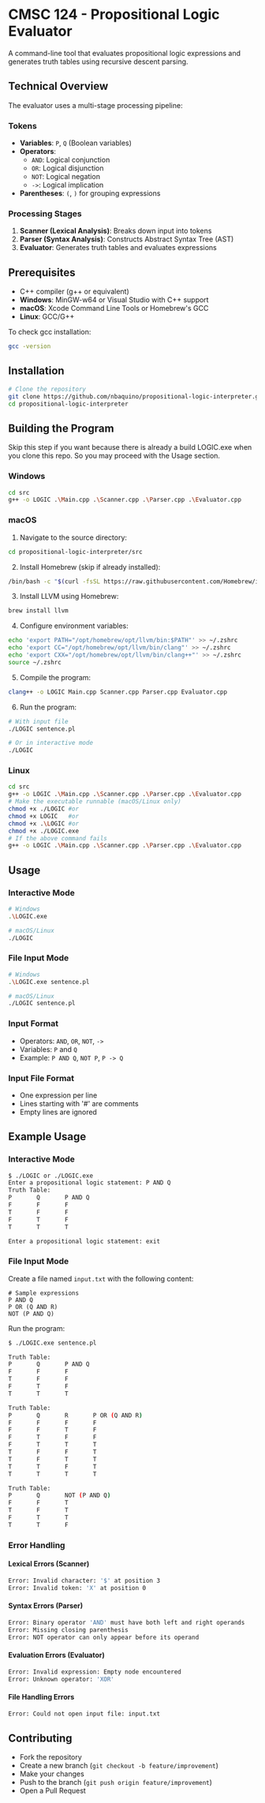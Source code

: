 # CMSC 124 - Propositional Logic Evaluator

A command-line tool that evaluates propositional logic expressions and generates truth tables using recursive descent parsing.

## Technical Overview

The evaluator uses a multi-stage processing pipeline:

### Tokens
- **Variables**: `P`, `Q` (Boolean variables)
- **Operators**:
  - `AND`: Logical conjunction
  - `OR`: Logical disjunction
  - `NOT`: Logical negation
  - `->`: Logical implication
- **Parentheses**: `(`, `)` for grouping expressions

### Processing Stages
1. **Scanner (Lexical Analysis)**: Breaks down input into tokens
2. **Parser (Syntax Analysis)**: Constructs Abstract Syntax Tree (AST)
3. **Evaluator**: Generates truth tables and evaluates expressions

## Prerequisites

- C++ compiler (g++ or equivalent)
- **Windows**: MinGW-w64 or Visual Studio with C++ support
- **macOS**: Xcode Command Line Tools or Homebrew's GCC
- **Linux**: GCC/G++

To check gcc installation:
```bash
gcc -version
```

## Installation

```bash
# Clone the repository
git clone https://github.com/nbaquino/propositional-logic-interpreter.git
cd propositional-logic-interpreter
```

## Building the Program
Skip this step if you want because there is already a build LOGIC.exe when you clone this repo. So you may proceed with the Usage section.
### Windows
```bash
cd src
g++ -o LOGIC .\Main.cpp .\Scanner.cpp .\Parser.cpp .\Evaluator.cpp
```

### macOS

1. Navigate to the source directory:
```bash
cd propositional-logic-interpreter/src
```

2. Install Homebrew (skip if already installed):
```bash
/bin/bash -c "$(curl -fsSL https://raw.githubusercontent.com/Homebrew/install/HEAD/install.sh)"
```

3. Install LLVM using Homebrew:
```bash
brew install llvm
```

4. Configure environment variables:
```bash
echo 'export PATH="/opt/homebrew/opt/llvm/bin:$PATH"' >> ~/.zshrc
echo 'export CC="/opt/homebrew/opt/llvm/bin/clang"' >> ~/.zshrc
echo 'export CXX="/opt/homebrew/opt/llvm/bin/clang++"' >> ~/.zshrc
source ~/.zshrc
```

5. Compile the program:
```bash
clang++ -o LOGIC Main.cpp Scanner.cpp Parser.cpp Evaluator.cpp
```

6. Run the program:
```bash
# With input file
./LOGIC sentence.pl

# Or in interactive mode
./LOGIC
```

### Linux
```bash
cd src
g++ -o LOGIC .\Main.cpp .\Scanner.cpp .\Parser.cpp .\Evaluator.cpp
# Make the executable runnable (macOS/Linux only)
chmod +x ./LOGIC #or
chmod +x LOGIC   #or
chmod +x .\LOGIC #or
chmod +x ./LOGIC.exe
# If the above command fails
g++ -o LOGIC .\Main.cpp .\Scanner.cpp .\Parser.cpp .\Evaluator.cpp
```

## Usage

### Interactive Mode
```bash
# Windows
.\LOGIC.exe

# macOS/Linux
./LOGIC
```

### File Input Mode
```bash
# Windows
.\LOGIC.exe sentence.pl

# macOS/Linux
./LOGIC sentence.pl
```

### Input Format
- Operators: `AND`, `OR`, `NOT`, `->`
- Variables: `P` and `Q`
- Example: `P AND Q`, `NOT P`, `P -> Q`

### Input File Format
- One expression per line
- Lines starting with '#' are comments
- Empty lines are ignored

## Example Usage

### Interactive Mode
```bash
$ ./LOGIC or ./LOGIC.exe
Enter a propositional logic statement: P AND Q
Truth Table:
P       Q       P AND Q
F       F       F
T       F       F
F       T       F
T       T       T

Enter a propositional logic statement: exit
```

### File Input Mode
Create a file named `input.txt` with the following content:
```text
# Sample expressions
P AND Q
P OR (Q AND R)
NOT (P AND Q)
```

Run the program:
```bash
$ ./LOGIC.exe sentence.pl

Truth Table:
P       Q       P AND Q
F       F       F
T       F       F
F       T       F
T       T       T

Truth Table:
P       Q       R       P OR (Q AND R)
F       F       F       F
F       F       T       F
F       T       F       F
F       T       T       T
T       F       F       T
T       F       T       T
T       T       F       T
T       T       T       T

Truth Table:
P       Q       NOT (P AND Q)
F       F       T
T       F       T
F       T       T
T       T       F
```

### Error Handling

#### Lexical Errors (Scanner)
```bash
Error: Invalid character: '$' at position 3
Error: Invalid token: 'X' at position 0
```

#### Syntax Errors (Parser)
```bash
Error: Binary operator 'AND' must have both left and right operands
Error: Missing closing parenthesis
Error: NOT operator can only appear before its operand
```

#### Evaluation Errors (Evaluator)
```bash
Error: Invalid expression: Empty node encountered
Error: Unknown operator: 'XOR'
```

#### File Handling Errors
```bash
Error: Could not open input file: input.txt
```

## Contributing
- Fork the repository
- Create a new branch (`git checkout -b feature/improvement`)
- Make your changes
- Push to the branch (`git push origin feature/improvement`)
- Open a Pull Request
